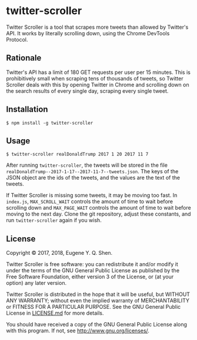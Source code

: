 # twitter-scroller

Twitter Scroller is a tool that scrapes more tweets than allowed by Twitter's
API. It works by literally scrolling down, using the Chrome DevTools Protocol.

## Rationale

Twitter's API has a limit of 180 GET requests per user per 15 minutes.
This is prohibitively small when scraping tens of thousands of tweets, so
Twitter Scroller deals with this by opening Twitter in Chrome and scrolling
down on the search results of every single day, scraping every single tweet.

## Installation

    $ npm install -g twitter-scroller

## Usage

    $ twitter-scroller realDonaldTrump 2017 1 20 2017 11 7

After running `twitter-scroller`, the tweets will be stored in the file
`realDonaldTrump--2017-1-17--2017-11-7--tweets.json`. The keys of the JSON
object are the ids of the tweets, and the values are the text of the tweets.

If Twitter Scroller is missing some tweets, it may be moving too fast.
In `index.js`, `MAX_SCROLL_WAIT` controls the amount of time to wait
before scrolling down and `MAX_PAGE_WAIT` controls the amount of time
to wait before moving to the next day. Clone the git repository,
adjust these constants, and run `twitter-scroller` again if you wish.

## License

Copyright &copy; 2017, 2018, Eugene Y. Q. Shen.

Twitter Scroller is free software: you can redistribute it and/or
modify it under the terms of the GNU General Public License
as published by the Free Software Foundation, either version
3 of the License, or (at your option) any later version.

Twitter Scroller is distributed in the hope that it will be useful,
but WITHOUT ANY WARRANTY; without even the implied warranty of
MERCHANTABILITY or FITNESS FOR A PARTICULAR PURPOSE. See the
GNU General Public License in [LICENSE.md][] for more details.

You should have received a copy of the GNU General Public License
along with this program. If not, see <http://www.gnu.org/licenses/>.

[license.md]:                ../master/LICENSE.md
                               "The GNU General Public License"

